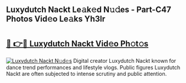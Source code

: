 ## Luxydutch Nackt Le𝚊k𝚎d N𝚞𝚍es - Part-C47 Photos Vid𝚎o Le𝚊ks Yh3lr

# <h2><a href="http://fb7bs1.evod.top/?m=Luxydutch+Nackt">🔗 👉🔴 Luxydutch Nackt Vid𝚎o Ph𝚘t𝚘s</a></h2>

[![Luxydutch Nackt N𝚞d𝚎s](https://i.imgur.com/8V9OHl7.gif)](http://fb7bs1.evod.top/?m=Luxydutch+Nackt)
Digital creator Luxydutch Nackt known for dance trend performances and lifestyle vlogs. Public figures Luxydutch Nackt are often subjected to intense scrutiny and public attention. 
